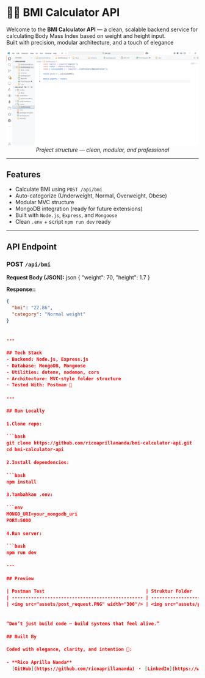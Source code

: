 # 📱🐢 BMI Calculator API

Welcome to the **BMI Calculator API** — a clean, scalable backend service for calculating Body Mass Index based on weight and height input.  
Built with precision, modular architecture, and a touch of elegance 

<p align="center">
  <img src="assets/project_structure.PNG" width="600" alt="project structure preview"/>
  <br/>
  <em>Project structure — clean, modular, and professional</em>
</p>

---

## Features

- Calculate BMI using `POST /api/bmi`
- Auto-categorize (Underweight, Normal, Overweight, Obese)
- Modular MVC structure
- MongoDB integration (ready for future extensions)
- Built with `Node.js`, `Express`, and `Mongoose`
- Clean `.env` + script `npm run dev` ready

---

## API Endpoint

### POST `/api/bmi`

**Request Body (JSON):**
json
{
  "weight": 70,
  "height": 1.7
}

**Response::**
```json
{
  "bmi": "22.86",
  "category": "Normal weight"
}


---

## Tech Stack
- Backend: Node.js, Express.js
- Database: MongoDB, Mongoose
- Utilities: dotenv, nodemon, cors
- Architecture: MVC-style folder structure
- Tested With: Postman 🐢

---

## Run Locally

1.Clone repo:

```bash
git clone https://github.com/ricoaprillananda/bmi-calculator-api.git
cd bmi-calculator-api

2.Install dependencies:

```bash
npm install

3.Tambahkan .env:

```env
MONGO_URI=your_mongodb_uri
PORT=5000

4.Run server:

```bash
npm run dev

---

## Preview

| Postman Test                                     | Struktur Folder                                       |
| ------------------------------------------------ | ----------------------------------------------------- |
| <img src="assets/post_request.PNG" width="300"/> | <img src="assets/project_structure.PNG" width="300"/> |


“Don’t just build code — build systems that feel alive.”

## Built By

Coded with elegance, clarity, and intention 🍃:

- **Rico Aprilla Nanda**  
  [GitHub](https://github.com/ricoaprillananda) ・ [LinkedIn](https://www.linkedin.com/in/rico-aprilla-n-3335a7251)

